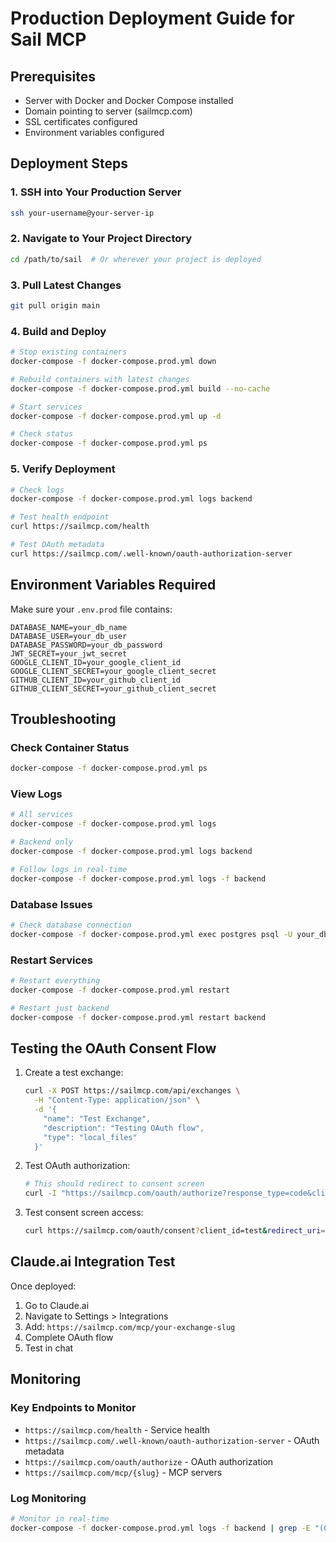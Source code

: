 # Production Deployment Guide for Sail MCP

## Prerequisites
- Server with Docker and Docker Compose installed
- Domain pointing to server (sailmcp.com)
- SSL certificates configured
- Environment variables configured

## Deployment Steps

### 1. SSH into Your Production Server
```bash
ssh your-username@your-server-ip
```

### 2. Navigate to Your Project Directory
```bash
cd /path/to/sail  # Or wherever your project is deployed
```

### 3. Pull Latest Changes
```bash
git pull origin main
```

### 4. Build and Deploy
```bash
# Stop existing containers
docker-compose -f docker-compose.prod.yml down

# Rebuild containers with latest changes
docker-compose -f docker-compose.prod.yml build --no-cache

# Start services
docker-compose -f docker-compose.prod.yml up -d

# Check status
docker-compose -f docker-compose.prod.yml ps
```

### 5. Verify Deployment
```bash
# Check logs
docker-compose -f docker-compose.prod.yml logs backend

# Test health endpoint
curl https://sailmcp.com/health

# Test OAuth metadata
curl https://sailmcp.com/.well-known/oauth-authorization-server
```

## Environment Variables Required

Make sure your `.env.prod` file contains:
```
DATABASE_NAME=your_db_name
DATABASE_USER=your_db_user  
DATABASE_PASSWORD=your_db_password
JWT_SECRET=your_jwt_secret
GOOGLE_CLIENT_ID=your_google_client_id
GOOGLE_CLIENT_SECRET=your_google_client_secret
GITHUB_CLIENT_ID=your_github_client_id
GITHUB_CLIENT_SECRET=your_github_client_secret
```

## Troubleshooting

### Check Container Status
```bash
docker-compose -f docker-compose.prod.yml ps
```

### View Logs
```bash
# All services
docker-compose -f docker-compose.prod.yml logs

# Backend only
docker-compose -f docker-compose.prod.yml logs backend

# Follow logs in real-time
docker-compose -f docker-compose.prod.yml logs -f backend
```

### Database Issues
```bash
# Check database connection
docker-compose -f docker-compose.prod.yml exec postgres psql -U your_db_user -d your_db_name -c "\dt"
```

### Restart Services
```bash
# Restart everything
docker-compose -f docker-compose.prod.yml restart

# Restart just backend
docker-compose -f docker-compose.prod.yml restart backend
```

## Testing the OAuth Consent Flow

1. Create a test exchange:
   ```bash
   curl -X POST https://sailmcp.com/api/exchanges \
     -H "Content-Type: application/json" \
     -d '{
       "name": "Test Exchange",
       "description": "Testing OAuth flow",
       "type": "local_files"
     }'
   ```

2. Test OAuth authorization:
   ```bash
   # This should redirect to consent screen
   curl -I "https://sailmcp.com/oauth/authorize?response_type=code&client_id=test&redirect_uri=https://example.com/callback&scope=mcp:read"
   ```

3. Test consent screen access:
   ```bash
   curl https://sailmcp.com/oauth/consent?client_id=test&redirect_uri=https://example.com/callback&scope=mcp:read
   ```

## Claude.ai Integration Test

Once deployed:
1. Go to Claude.ai
2. Navigate to Settings > Integrations  
3. Add: `https://sailmcp.com/mcp/your-exchange-slug`
4. Complete OAuth flow
5. Test in chat

## Monitoring

### Key Endpoints to Monitor
- `https://sailmcp.com/health` - Service health
- `https://sailmcp.com/.well-known/oauth-authorization-server` - OAuth metadata
- `https://sailmcp.com/oauth/authorize` - OAuth authorization
- `https://sailmcp.com/mcp/{slug}` - MCP servers

### Log Monitoring
```bash
# Monitor in real-time
docker-compose -f docker-compose.prod.yml logs -f backend | grep -E "(OAuth|MCP|ERROR)"
```